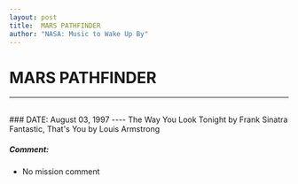 ```yaml
---
layout: post
title:  MARS PATHFINDER
author: "NASA: Music to Wake Up By"
---
```


# MARS PATHFINDER
----
<br/>
### DATE: August 03, 1997
----
The Way You Look Tonight by Frank Sinatra
Fantastic, That's You by Louis Armstrong

##### Comment:
* No mission comment
